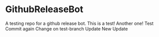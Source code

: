 # GithubReleaseBot
A testing repo for a  github release bot.
This is a test! Another one! Test Commit again
Change on test-branch
Update
New Update

